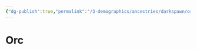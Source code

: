 ```yaml
---
{"dg-publish":true,"permalink":"/3-demographics/ancestries/darkspawn/orc/","noteIcon":""}
---
```


# Orc

